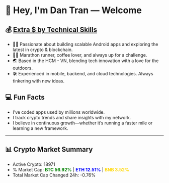 # 👋 Hey, I'm Dan Tran — Welcome

## 💰 <a href="https://dantech.academy" target="_blank">Extra $ by Technical Skills</a>

- 🧑‍💻 Passionate about building scalable Android apps and exploring the latest in crypto & blockchain.
- 🏃‍♂️ Marathon runner, coffee lover, and always up for a challenge.
- 🌏 Based in the HCM - VN, blending tech innovation with a love for the outdoors.
- 🛠️ Experienced in mobile, backend, and cloud technologies. Always tinkering with new ideas.

## 💻 Fun Facts

- I’ve coded apps used by millions worldwide.
- I track crypto trends and share insights with my network.
- I believe in continuous growth—whether it’s running a faster mile or learning a new framework.

---

## 📊 Crypto Market Summary

- Active Crypto: 18971
- % Market Cap: <span style="color: green; font-weight: bold;">BTC 56.92%</span> | <span style="color: blue; font-weight: bold;">ETH 12.51%</span> | <span style="color: gold; font-weight: bold;">BNB 3.52%</span>
- Total Market Cap Changed 24h: -0.76%
